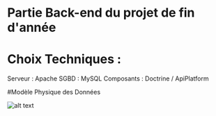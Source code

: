 # Partie Back-end du projet de fin d'année 

# Choix Techniques :

Serveur : Apache
SGBD : MySQL
Composants : Doctrine / ApiPlatform

#Modèle Physique des Données 


![alt text](raw.githubusercontent.com/teddyboirin/greeny_back/master/mpd.png)
